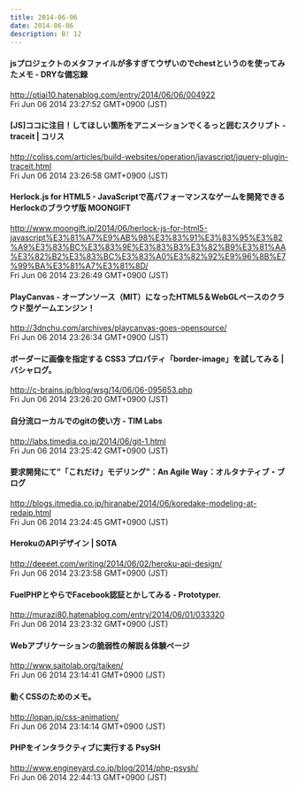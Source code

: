 ```yaml
---
title: 2014-06-06
date: 2014-06-06
description: B! 12
---
```


#### jsプロジェクトのメタファイルが多すぎてウザいのでchestというのを使ってみたメモ - DRYな備忘録
http://otiai10.hatenablog.com/entry/2014/06/06/004922<br>
Fri Jun 06 2014 23:27:52 GMT+0900 (JST)<br>


####   [JS]ココに注目！してほしい箇所をアニメーションでくるっと囲むスクリプト -traceit | コリス
http://coliss.com/articles/build-websites/operation/javascript/jquery-plugin-traceit.html<br>
Fri Jun 06 2014 23:26:58 GMT+0900 (JST)<br>


#### Herlock.js for HTML5 - JavaScriptで高パフォーマンスなゲームを開発できるHerlockのブラウザ版 MOONGIFT
http://www.moongift.jp/2014/06/herlock-js-for-html5-javascript%E3%81%A7%E9%AB%98%E3%83%91%E3%83%95%E3%82%A9%E3%83%BC%E3%83%9E%E3%83%B3%E3%82%B9%E3%81%AA%E3%82%B2%E3%83%BC%E3%83%A0%E3%82%92%E9%96%8B%E7%99%BA%E3%81%A7%E3%81%8D/<br>
Fri Jun 06 2014 23:26:49 GMT+0900 (JST)<br>


#### PlayCanvas - オープンソース（MIT）になったHTML5＆WebGLベースのクラウド型ゲームエンジン！
http://3dnchu.com/archives/playcanvas-goes-opensource/<br>
Fri Jun 06 2014 23:26:34 GMT+0900 (JST)<br>


#### ボーダーに画像を指定する CSS3 プロパティ「border-image」を試してみる | バシャログ。
http://c-brains.jp/blog/wsg/14/06/06-095653.php<br>
Fri Jun 06 2014 23:26:20 GMT+0900 (JST)<br>


#### 自分流ローカルでのgitの使い方 - TIM Labs
http://labs.timedia.co.jp/2014/06/git-1.html<br>
Fri Jun 06 2014 23:25:42 GMT+0900 (JST)<br>


#### 要求開発にて”「これだけ」モデリング”：An Agile Way：オルタナティブ・ブログ
http://blogs.itmedia.co.jp/hiranabe/2014/06/koredake-modeling-at-redajp.html<br>
Fri Jun 06 2014 23:24:45 GMT+0900 (JST)<br>


#### HerokuのAPIデザイン | SOTA
http://deeeet.com/writing/2014/06/02/heroku-api-design/<br>
Fri Jun 06 2014 23:23:58 GMT+0900 (JST)<br>


#### FuelPHPとやらでFacebook認証とかしてみる - Prototyper.
http://murazi80.hatenablog.com/entry/2014/06/01/033320<br>
Fri Jun 06 2014 23:23:32 GMT+0900 (JST)<br>


#### Webアプリケーションの脆弱性の解説＆体験ページ
http://www.saitolab.org/taiken/<br>
Fri Jun 06 2014 23:14:41 GMT+0900 (JST)<br>


#### 動くCSSのためのメモ。
http://lopan.jp/css-animation/<br>
Fri Jun 06 2014 23:14:14 GMT+0900 (JST)<br>


#### PHPをインタラクティブに実行する PsySH
http://www.engineyard.co.jp/blog/2014/php-psysh/<br>
Fri Jun 06 2014 22:44:13 GMT+0900 (JST)<br>



